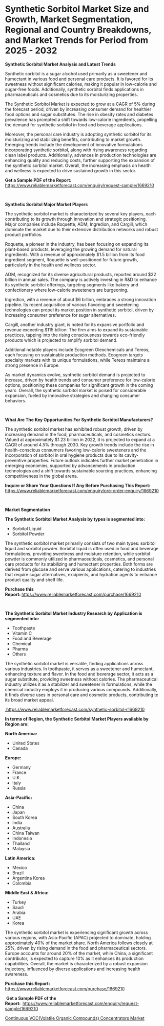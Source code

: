 <p><h1>Synthetic Sorbitol Market Size and Growth, Market Segmentation, Regional and Country Breakdowns, and Market Trends for Period from 2025 -  2032</h1></p><p><strong>Synthetic Sorbitol Market Analysis and Latest Trends</strong></p>
<p><p>Synthetic sorbitol is a sugar alcohol used primarily as a sweetener and humectant in various food and personal care products. It is favored for its sweetness without significant calories, making it popular in low-calorie and sugar-free foods. Additionally, synthetic sorbitol finds applications in pharmaceuticals and cosmetics due to its moisturizing properties.</p><p>The Synthetic Sorbitol Market is expected to grow at a CAGR of 5% during the forecast period, driven by increasing consumer demand for healthier food options and sugar substitutes. The rise in obesity rates and diabetes prevalence has prompted a shift towards low-calorie ingredients, propelling the demand for synthetic sorbitol in food and beverage applications. </p><p>Moreover, the personal care industry is adopting synthetic sorbitol for its moisturizing and stabilizing benefits, contributing to market growth. Emerging trends include the development of innovative formulations incorporating synthetic sorbitol, along with rising awareness regarding clean label products. Additionally, advances in production technologies are enhancing quality and reducing costs, further supporting the expansion of the synthetic sorbitol market. Overall, the increasing emphasis on health and wellness is expected to drive sustained growth in this sector.</p></p>
<p><strong>Get a Sample PDF of the Report:&nbsp;</strong> <a href="https://www.reliablemarketforecast.com/enquiry/request-sample/1669210?utm_campaign=1130&utm_medium=2&utm_source=Github&utm_content=ia&utm_term=05022025&utm_id=synthetic-sorbitol">https://www.reliablemarketforecast.com/enquiry/request-sample/1669210</a></p>
<p>&nbsp;</p>
<p><strong>Synthetic Sorbitol Major Market Players</strong></p>
<p><p>The synthetic sorbitol market is characterized by several key players, each contributing to its growth through innovation and strategic positioning. Major companies include Roquette, ADM, Ingredion, and Cargill, which dominate the market due to their extensive distribution networks and robust product portfolios.</p><p>Roquette, a pioneer in the industry, has been focusing on expanding its plant-based products, leveraging the growing demand for natural ingredients. With a revenue of approximately $1.5 billion from its food ingredient segment, Roquette is well-positioned for future growth, particularly in the health and wellness sector.</p><p>ADM, recognized for its diverse agricultural products, reported around $22 billion in annual sales. The company is actively investing in R&D to enhance its synthetic sorbitol offerings, targeting segments like bakery and confectionery where low-calorie sweeteners are burgeoning.</p><p>Ingredion, with a revenue of about $6 billion, embraces a strong innovation pipeline. Its recent acquisition of various flavoring and sweetening technologies can propel its market position in synthetic sorbitol, driven by increasing consumer preference for sugar alternatives.</p><p>Cargill, another industry giant, is noted for its expansive portfolio and revenue exceeding $115 billion. The firm aims to expand its sustainable practices, tapping into the rising consciousness towards eco-friendly products which is projected to amplify sorbitol demand.</p><p>Additional notable players include Ecogreen Oleochemicals and Tereos, each focusing on sustainable production methods. Ecogreen targets specialty markets with its unique formulations, while Tereos maintains a strong presence in Europe.</p><p>As market dynamics evolve, synthetic sorbitol demand is projected to increase, driven by health trends and consumer preference for low-calorie options, positioning these companies for significant growth in the coming years. Overall, the synthetic sorbitol market is poised for considerable expansion, fueled by innovative strategies and changing consumer behaviors.</p></p>
<p>&nbsp;</p>
<p><strong>What Are The Key Opportunities For Synthetic Sorbitol Manufacturers?</strong></p>
<p><p>The synthetic sorbitol market has exhibited robust growth, driven by increasing demand in the food, pharmaceuticals, and cosmetics sectors. Valued at approximately $1.23 billion in 2022, it is projected to expand at a CAGR of around 4.5% through 2030. Key growth trends include the rise in health-conscious consumers favoring low-calorie sweeteners and the incorporation of sorbitol in oral hygiene products due to its cavity-preventive properties. Future outlook indicates further market penetration in emerging economies, supported by advancements in production technologies and a shift towards sustainable sourcing practices, enhancing competitiveness in the global arena.</p></p>
<p><strong>Inquire or Share Your Questions If Any Before Purchasing This Report:</strong> <a href="https://www.reliablemarketforecast.com/enquiry/pre-order-enquiry/1669210?utm_campaign=1130&utm_medium=2&utm_source=Github&utm_content=ia&utm_term=05022025&utm_id=synthetic-sorbitol">https://www.reliablemarketforecast.com/enquiry/pre-order-enquiry/1669210</a></p>
<p>&nbsp;</p>
<p><strong>Market Segmentation</strong></p>
<p><strong>The Synthetic Sorbitol Market Analysis by types is segmented into:</strong></p>
<p><ul><li>Sorbitol Liquid</li><li>Sorbitol Powder</li></ul></p>
<p><p>The synthetic sorbitol market primarily consists of two main types: sorbitol liquid and sorbitol powder. Sorbitol liquid is often used in food and beverage formulations, providing sweetness and moisture retention, while sorbitol powder is commonly utilized in pharmaceuticals, cosmetics, and personal care products for its stabilizing and humectant properties. Both forms are derived from glucose and serve various applications, catering to industries that require sugar alternatives, excipients, and hydration agents to enhance product quality and shelf life.</p></p>
<p><strong>Purchase this Report:&nbsp;</strong><a href="https://www.reliablemarketforecast.com/purchase/1669210?utm_campaign=1130&utm_medium=2&utm_source=Github&utm_content=ia&utm_term=05022025&utm_id=synthetic-sorbitol">https://www.reliablemarketforecast.com/purchase/1669210</a></p>
<p>&nbsp;</p>
<p><strong>The Synthetic Sorbitol Market Industry Research by Application is segmented into:</strong></p>
<p><ul><li>Toothpaste</li><li>Vitamin C</li><li>Food and Beverage</li><li>Chemical</li><li>Pharma</li><li>Others</li></ul></p>
<p><p>The synthetic sorbitol market is versatile, finding applications across various industries. In toothpaste, it serves as a sweetener and humectant, enhancing texture and flavor. In the food and beverage sector, it acts as a sugar substitute, providing sweetness without calories. The pharmaceutical industry utilizes it as a stabilizer and sweetener in formulations, while the chemical industry employs it in producing various compounds. Additionally, it finds diverse uses in personal care and cosmetic products, contributing to its broad market appeal.</p></p>
<p><a href="https://www.reliablemarketforecast.com/synthetic-sorbitol-r1669210?utm_campaign=1130&utm_medium=2&utm_source=Github&utm_content=ia&utm_term=05022025&utm_id=synthetic-sorbitol">&nbsp;https://www.reliablemarketforecast.com/synthetic-sorbitol-r1669210</a></p>
<p><strong>In terms of Region, the Synthetic Sorbitol Market Players available by Region are:</strong></p>
<p>
    <p> <strong> North America: </strong>
        <ul>
            <li>United States</li>
            <li>Canada</li>
        </ul>
        </p> 
    <p> <strong> Europe: </strong>
        <ul>
            <li>Germany</li>
            <li>France</li>
            <li>U.K.</li>
            <li>Italy</li>
            <li>Russia</li>
        </ul>
        </p> 
    <p> <strong> Asia-Pacific: </strong>
        <ul>
            <li>China</li>
            <li>Japan</li>
            <li>South Korea</li>
            <li>India</li>
            <li>Australia</li>
            <li>China Taiwan</li>
            <li>Indonesia</li>
            <li>Thailand</li>
            <li>Malaysia</li>
        </ul>
        </p> 
    <p> <strong> Latin America: </strong>
        <ul>
            <li>Mexico</li>
            <li>Brazil</li>
            <li>Argentina Korea</li>
            <li>Colombia</li>
        </ul>
        </p> 
    <p> <strong> Middle East & Africa: </strong>
        <ul>
            <li>Turkey</li>
            <li>Saudi</li>
            <li>Arabia</li>
            <li>UAE</li>
            <li>Korea</li>
        </ul>
    </p>
    </p>
<p><p>The synthetic sorbitol market is experiencing significant growth across various regions, with Asia-Pacific (APAC) projected to dominate, holding approximately 40% of the market share. North America follows closely at 25%, driven by rising demand in the food and pharmaceutical sectors. Europe accounts for around 20% of the market, while China, a significant contributor, is expected to capture 10% as it enhances its production capabilities. Overall, the market is characterized by a robust expansion trajectory, influenced by diverse applications and increasing health awareness.</p></p>
<p><strong>Purchase this Report: </strong><a href="https://www.reliablemarketforecast.com/purchase/1669210?utm_campaign=1130&utm_medium=2&utm_source=Github&utm_content=ia&utm_term=05022025&utm_id=synthetic-sorbitol">https://www.reliablemarketforecast.com/purchase/1669210</a></p>
<p>&nbsp;<strong>Get a Sample PDF of the Report:&nbsp;&nbsp;</strong><a href="https://www.reliablemarketforecast.com/enquiry/request-sample/1669210?utm_campaign=1130&utm_medium=2&utm_source=Github&utm_content=ia&utm_term=05022025&utm_id=synthetic-sorbitol">https://www.reliablemarketforecast.com/enquiry/request-sample/1669210</a></p>
<p><strong></strong></p>
<p><p><a href="https://github.com/RickHolmes3/Market-Research-Report-List-7/blob/main/continuous-vocvolatile-organic-compounds-concentrators-market.md?utm_campaign=1130&utm_medium=2&utm_source=Github&utm_content=ia&utm_term=05022025&utm_id=synthetic-sorbitol">Continuous VOC(Volatile Organic Compounds) Concentrators Market</a></p></p>